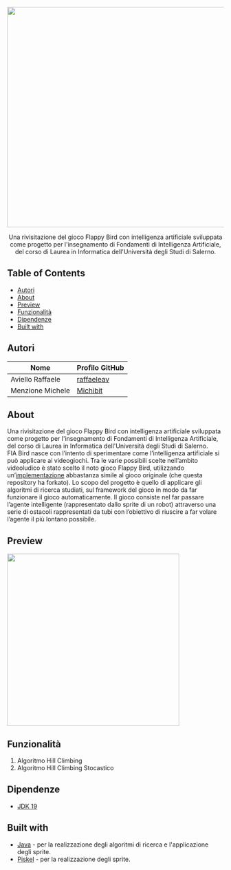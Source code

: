 <p align="center">
  <img src="https://github.com/raffaeleav/fia-bird/assets/114619463/2e8ea9ad-739f-4e58-98cb-70539385edf2" width="512" heigth="120">
</p>

<p align="center">
  Una rivisitazione del gioco Flappy Bird con intelligenza artificiale sviluppata come progetto per l'insegnamento di Fondamenti di Intelligenza Artificiale, del corso di Laurea in Informatica dell'Università degli Studi di Salerno. 
</p>


## Table of Contents
- [Autori](#Autori)
- [About](#About)
- [Preview](#Preview)
- [Funzionalità](#Funzionalità)
- [Dipendenze](#Dipendenze)
- [Built with](#Built-with)


## Autori
| Nome | Profilo GitHub |
| ---- | --------- |
| Aviello Raffaele | [raffaeleav](https://github.com/raffaeleav) |
| Menzione Michele | [Michibit](https://github.com/Michibit) |


## About 
  Una rivisitazione del gioco Flappy Bird con intelligenza artificiale sviluppata come progetto per l'insegnamento di Fondamenti di Intelligenza Artificiale, del corso di Laurea in Informatica dell'Università degli Studi di Salerno.  
  FIA Bird nasce con l’intento di sperimentare come l’intelligenza artificiale si può applicare ai videogiochi. Tra le varie possibili scelte nell’ambito videoludico è stato scelto il noto gioco Flappy Bird, utilizzando 
  un’[implementazione](https://github.com/Jaryt/FlappyBirdTutorial) abbastanza simile al gioco originale (che questa repository ha forkato).
  Lo scopo del progetto è quello di applicare gli algoritmi di ricerca studiati, sul framework del gioco in modo da far funzionare il gioco automaticamente.
  Il gioco consiste nel far passare l’agente intelligente (rappresentato dallo sprite di un robot) attraverso una serie di ostacoli rappresentati da tubi con l’obiettivo di riuscire a far volare l’agente il più lontano possibile.


## Preview
<p>
  <img src="https://github.com/raffaeleav/fia-bird/assets/114619463/14afa6ef-8956-4ce0-b435-8c5011dc7c6a" width="400" heigth="400">
</p>


## Funzionalità
1) Algoritmo Hill Climbing
2) Algoritmo Hill Climbing Stocastico


## Dipendenze
- [JDK 19](https://www.oracle.com/java/technologies/downloads/#java19 "JDK 19")


## Built with 
- [Java](https://www.oracle.com/java/technologies/downloads/#java19 "JDK 19") - per la realizzazione degli algoritmi di ricerca e l'applicazione degli sprite.
- [Piskel](https://www.piskelapp.com/) - per la realizzazione degli sprite.
